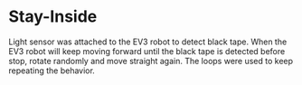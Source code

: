 # Stay-Inside
Light sensor was attached to the EV3 robot to detect black tape. When the EV3 robot will keep moving forward until the black tape is detected before stop, rotate randomly and move straight again. The loops were used to keep repeating the behavior.
